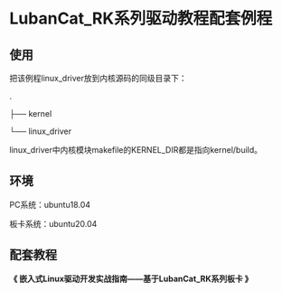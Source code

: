 # LubanCat_RK系列驱动教程配套例程

## 使用

把该例程linux_driver放到内核源码的同级目录下：

.

├── kernel

└── linux_driver

linux_driver中内核模块makefile的KERNEL_DIR都是指向kernel/build。

## 环境

PC系统：ubuntu18.04

板卡系统：ubuntu20.04

## 配套教程

**《 嵌入式Linux驱动开发实战指南——基于LubanCat_RK系列板卡 》**

